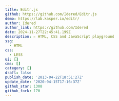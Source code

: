 ```yaml
---
title: Editr.js
github: https://github.com/Idered/Editr.js
demo: https://lab.kasper.io/editr/
author: Idered
author_link: https://github.com/Idered
date: 2024-11-27T22:45:41.199Z
description: ✏ HTML, CSS and JavaScript playground
ssg:
  - HTML
css:
  - LESS
ui: []
cms: []
category: []
draft: false
publish_date: '2013-04-22T18:51:27Z'
update_date: '2020-04-15T17:16:37Z'
github_star: 1308
github_fork: 170
---
```


